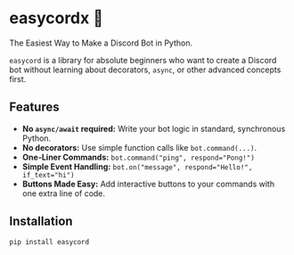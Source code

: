 # easycordx 🤖

The Easiest Way to Make a Discord Bot in Python.

`easycord` is a library for absolute beginners who want to create a Discord bot without learning about decorators, `async`, or other advanced concepts first.

## Features

- **No `async/await` required:** Write your bot logic in standard, synchronous Python.
- **No decorators:** Use simple function calls like `bot.command(...)`.
- **One-Liner Commands:** `bot.command("ping", respond="Pong!")`
- **Simple Event Handling:** `bot.on("message", respond="Hello!", if_text="hi")`
- **Buttons Made Easy:** Add interactive buttons to your commands with one extra line of code.

## Installation

```bash
pip install easycord